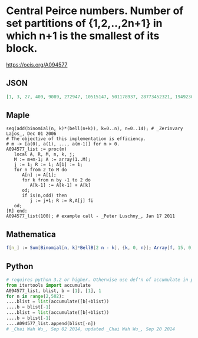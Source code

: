 # Central Peirce numbers\. Number of set partitions of \{1,2,\.\.,2n\+1\} in which n\+1 is the smallest of its block\.
https://oeis.org/A094577
## JSON
```JSON
[1, 3, 27, 409, 9089, 272947, 10515147, 501178937, 28773452321, 1949230218691, 153281759047387, 13806215066685433, 1408621900803060705, 161278353358629226675, 20555596673435403499083, 2896227959507289559616217, 448371253145121338801335489]
```
## Maple
```Maple
seq(add(binomial(n, k)*(bell(n+k)), k=0..n), n=0..14); # _Zerinvary Lajos_, Dec 01 2006
# The objective of this implementation is efficiency.
# m -> [a(0), a(1), ..., a(m-1)] for m > 0.
A094577_list := proc(m)
   local A, R, M, n, k, j;
   M := m+m-1; A := array(1..M);
   j := 1; R := 1; A[1] := 1;
   for n from 2 to M do
      A[n] := A[1];
      for k from n by -1 to 2 do
         A[k-1] := A[k-1] + A[k]
      od;
      if is(n,odd) then
         j := j+1; R := R,A[j] fi
   od;
[R] end:
A094577_list(100); # example call - _Peter Luschny_, Jan 17 2011
```
## Mathematica
```Mathematica
f[n_] := Sum[Binomial[n, k]*BellB[2 n - k], {k, 0, n}]; Array[f, 15, 0]
```
## Python
```Python
# requires python 3.2 or higher. Otherwise use def'n of accumulate in python docs.
from itertools import accumulate
A094577_list, blist, b = [1], [1], 1
for n in range(2,502):
....blist = list(accumulate([b]+blist))
....b = blist[-1]
....blist = list(accumulate([b]+blist))
....b = blist[-1]
....A094577_list.append(blist[-n])
# _Chai Wah Wu_, Sep 02 2014, updated _Chai Wah Wu_, Sep 20 2014
```
